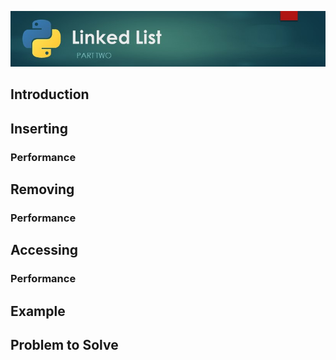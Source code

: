 ![Linked List Banner Image](images/linked-list.jpg)

## Introduction

## Inserting

### Performance

## Removing

### Performance

## Accessing

### Performance

## Example

## Problem to Solve